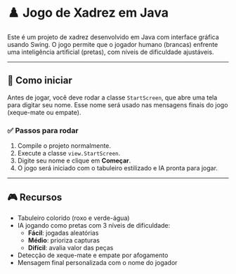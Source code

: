 # ♟️ Jogo de Xadrez em Java

Este é um projeto de xadrez desenvolvido em Java com interface gráfica usando Swing. O jogo permite que o jogador humano (brancas) enfrente uma inteligência artificial (pretas), com níveis de dificuldade ajustáveis.

---

## 🚀 Como iniciar

Antes de jogar, você deve rodar a classe `StartScreen`, que abre uma tela para digitar seu nome. Esse nome será usado nas mensagens finais do jogo (xeque-mate ou empate).

### ✅ Passos para rodar

1. Compile o projeto normalmente.
2. Execute a classe `view.StartScreen`.
3. Digite seu nome e clique em **Começar**.
4. O jogo será iniciado com o tabuleiro estilizado e IA pronta para jogar.

---

## 🎮 Recursos

- Tabuleiro colorido (roxo e verde-água)
- IA jogando como pretas com 3 níveis de dificuldade:
  - **Fácil**: jogadas aleatórias
  - **Médio**: prioriza capturas
  - **Difícil**: avalia valor das peças
- Detecção de xeque-mate e empate por afogamento
- Mensagem final personalizada com o nome do jogador


